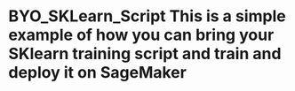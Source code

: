 # BYO_SKLearn_Script This is a simple example of how you can bring your SKlearn training script and train and deploy it on SageMaker
